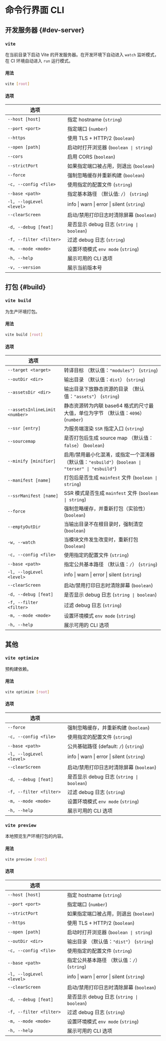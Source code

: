 # 命令行界面 CLI

## 开发服务器 {#dev-server}

### `vite`

在当前目录下启动 Vite 的开发服务器。在开发环境下自动进入 `watch` 监听模式，在 CI 环境自动进入 `run` 运行模式。

#### 用法

```bash
vite [root]
```

#### 选项

| 选项                     |                                            |
|--------------------------|--------------------------------------------|
| `--host [host]`          | 指定 hostname (`string`)                   |
| `--port <port>`          | 指定端口 (`number`)                        |
| `--https`                | 使用 TLS + HTTP/2 (`boolean`)              |
| `--open [path]`          | 启动时打开浏览器 (`boolean \| string`)     |
| `--cors`                 | 启用 CORS (`boolean`)                      |
| `--strictPort`           | 如果指定端口被占用，则退出 (`boolean`)     |
| `--force`                | 强制忽略缓存并重新构建 (`boolean`)         |
| `-c, --config <file>`    | 使用指定的配置文件 (`string`)              |
| `--base <path>`          | 指定基本路径 （默认值: `/`） (`string`)    |
| `-l, --logLevel <level>` | info \| warn \| error \| silent (`string`) |
| `--clearScreen`          | 启动/禁用打印日志时清除屏幕 (`boolean`)    |
| `-d, --debug [feat]`     | 是否显示 debug 日志 (`string \| boolean`)  |
| `-f, --filter <filter>`  | 过滤 debug 日志 (`string`)                 |
| `-m, --mode <mode>`      | 设置环境模式 `env mode` (`string`)         |
| `-h, --help`             | 展示可用的 CLI 选项                        |
| `-v, --version`          | 展示当前版本号                             |

## 打包 {#build}

### `vite build`

为生产环境打包。

#### 用法

```bash
vite build [root]
```

#### 选项

| 选项                           |                                                                                             |
|--------------------------------|--------------------------------------------------------------------------------------------|
| `--target <target>`            | 转译目标 （默认值：`"modules"`） (`string`)                                                   |
| `--outDir <dir>`               | 输出目录 （默认值：`dist`） (`string`)                                                        |
| `--assetsDir <dir>`            | 输出目录下放静态资源的目录 （默认值：`"assets"`） (`string`)                                     |
| `--assetsInlineLimit <number>` | 静态资源转为内联 base64 格式的尺寸最大值，单位为字节 （默认值：`4096`） (`number`)                  |
| `--ssr [entry]`                | 为服务端渲染 `SSR` 指定入口 (`string`)                                                        |
| `--sourcemap`                  | 是否打包后生成 source map （默认值：`false`） (`boolean`)                                      |
| `--minify [minifier]`          | 启用/禁用最小化混淆，或指定一个混淆器 （默认值：`"esbuild"`）(`boolean \| "terser" \| "esbuild"`)  |
| `--manifest [name]`            | 打包后是否生成 `mainfest` 文件 (`boolean \| string`)                                          |
| `--ssrManifest [name]`         | SSR 模式是否生成 `mainfest` 文件 (`boolean \| string`)                                        |
| `--force`                      | 强制忽略缓存，并重新打包（实验性） (`boolean`)                                                   |
| `--emptyOutDir`                | 当输出目录不在根目录时，强制清空 (`boolean`)                                                     |
| `-w, --watch`                  | 当模块文件发生改变时，重新打包 (`boolean`)                                                       |
| `-c, --config <file>`          | 使用指定的配置文件 (`string`)                                                                  |
| `--base <path>`                | 指定公共基本路径 （默认值：`/`） (`string`)                                                      |
| `-l, --logLevel <level>`       | info \| warn \| error \| silent (`string`)                                                  |
| `--clearScreen`                | 启动/禁用打印日志时清除屏幕 (`boolean`)                                                          |
| `-d, --debug [feat]`           | 是否显示 debug 日志 (`string \| boolean`)                                                      |
| `-f, --filter <filter>`        | 过滤 debug 日志 (`string`)                                                                    |
| `-m, --mode <mode>`            | 设置环境模式 `env mode` (`string`)                                                             |
| `-h, --help`                   | 展示可用的 CLI 选项                                                                            |

## 其他

### `vite optimize`

预构建依赖。

#### 用法

```bash
vite optimize [root]
```

#### 选项

| 选项                     |                                            |
|--------------------------|--------------------------------------------|
| `--force`                | 强制忽略缓存，并重新构建 (`boolean`)           |
| `-c, --config <file>`    | 使用指定的配置文件 (`string`)                 |
| `--base <path>`          | 公共基础路径 (default: `/`) (`string`)       |
| `-l, --logLevel <level>` | info \| warn \| error \| silent (`string`) |
| `--clearScreen`          | 启动/禁用打印日志时清除屏幕 (`boolean`)        |
| `-d, --debug [feat]`     | 是否显示 debug 日志 (`string \| boolean`)    |
| `-f, --filter <filter>`  | 过滤 debug 日志 (`string`)                  |
| `-m, --mode <mode>`      | 设置环境模式 `env mode` (`string`)          |
| `-h, --help`             | 展示可用的 CLI 选项                          |

### `vite preview`

本地预览生产环境打包的内容。

#### 用法

```bash
vite preview [root]
```

#### 选项

| 选项                     |                                             |
|--------------------------|---------------------------------------------|
| `--host [host]`          | 指定 hostname (`string`)                    |
| `--port <port>`          | 指定端口 (`number`)                         |
| `--strictPort`           | 如果指定端口被占用，则退出 (`boolean`)          |
| `--https`                | 使用 TLS + HTTP/2 (`boolean`)               |
| `--open [path]`          | 启动时打开浏览器 (`boolean \| string`)        |
| `--outDir <dir>`         | 输出目录 （默认值：`"dist"`） (`string`)       |
| `-c, --config <file>`    | 使用指定的配置文件 (`string`)                  |
| `--base <path>`          | 指定公共基本路径 （默认值：`/`） (`string`)      |
| `-l, --logLevel <level>` | info \| warn \| error \| silent (`string`)  |
| `--clearScreen`          | 启动/禁用打印日志时清除屏幕 (`boolean`)         |
| `-d, --debug [feat]`     | 是否显示 debug 日志 (`string \| boolean`)     |
| `-f, --filter <filter>`  | 过滤 debug 日志 (`string`)                   |
| `-m, --mode <mode>`      | 设置环境模式 `env mode` (`string`)            |
| `-h, --help`             | 展示可用的 CLI 选项                           |
